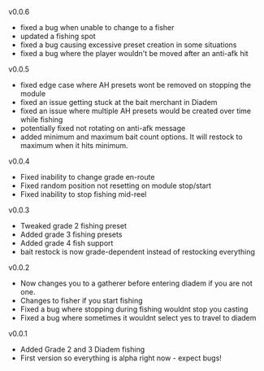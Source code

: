 v0.0.6
- fixed a bug when unable to change to a fisher
- updated a fishing spot
- fixed a bug causing excessive preset creation in some situations
- fixed a bug where the player wouldn't be moved after an anti-afk hit

v0.0.5
- fixed edge case where AH presets wont be removed on stopping the module
- fixed an issue getting stuck at the bait merchant in Diadem
- fixed an issue where multiple AH presets would be created over time while fishing
- potentially fixed not rotating on anti-afk message
- added minimum and maximum bait count options. It will restock to maximum when it hits minimum.

v0.0.4
- Fixed inability to change grade en-route
- Fixed random position not resetting on module stop/start
- Fixed inability to stop fishing mid-reel

v0.0.3
- Tweaked grade 2 fishing preset
- Added grade 3 fishing presets
- Added grade 4 fish support
- bait restock is now grade-dependent instead of restocking everything

v0.0.2
- Now changes you to a gatherer before entering diadem if you are not one.
- Changes to fisher if you start fishing
- Fixed a bug where stopping during fishing wouldnt stop you casting
- Fixed a bug where sometimes it wouldnt select yes to travel to diadem

v0.0.1
- Added Grade 2 and 3 Diadem fishing
- First version so everything is alpha right now - expect bugs! 